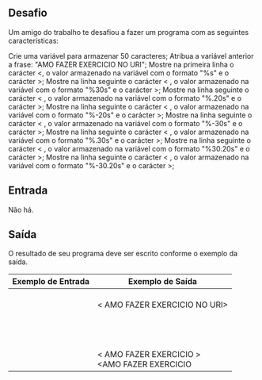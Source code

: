 ## Desafio

Um amigo do trabalho te desafiou a fazer um programa com as seguintes características:

Crie uma variável para armazenar 50 caracteres;
Atribua a variável anterior a frase: "AMO FAZER EXERCICIO NO URI";
Mostre na primeira linha o carácter <, o valor armazenado na variável com o formato "%s" e o carácter >;
Mostre na linha seguinte o carácter < , o valor armazenado na variável com o formato "%30s" e o carácter >;
Mostre na linha seguinte o carácter < , o valor armazenado na variável com o formato "%.20s" e o carácter >;
Mostre na linha seguinte o carácter < , o valor armazenado na variável com o formato "%-20s" e o carácter >;
Mostre na linha seguinte o carácter < , o valor armazenado na variável com o formato "%-30s" e o carácter >;
Mostre na linha seguinte o carácter < , o valor armazenado na variável com o formato "%.30s" e o carácter >;
Mostre na linha seguinte o carácter < , o valor armazenado na variável com o formato "%30.20s" e o carácter >;
Mostre na linha seguinte o carácter < , o valor armazenado na variável com o formato "%-30.20s" e o carácter >;

## Entrada

Não há.

## Saída

O resultado de seu programa deve ser escrito conforme o exemplo da saída.

| Exemplo de Entrada | Exemplo de Saída|
| ---|--- |
|  | <AMO FAZER EXERCICIO NO URI><br /><    AMO FAZER EXERCICIO NO URI><br /><AMO FAZER EXERCICIO ><br /><AMO FAZER EXERCICIO NO URI><br /><AMO FAZER EXERCICIO NO URI    ><br /><AMO FAZER EXERCICIO NO URI><br /><          AMO FAZER EXERCICIO ><br /><AMO FAZER EXERCICIO            |
